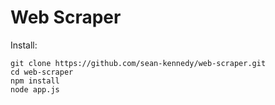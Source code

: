 # Web Scraper

Install:

```
git clone https://github.com/sean-kennedy/web-scraper.git
cd web-scraper
npm install
node app.js
```